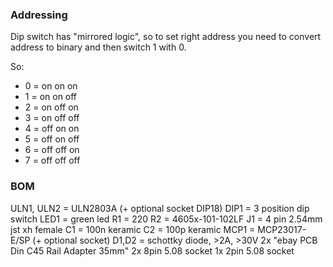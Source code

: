### Addressing
Dip switch has "mirrored logic", so to set right address you need to convert address to binary
and then switch 1 with 0.

So:
- 0 = on on on
- 1 = on on off
- 2 = on off on
- 3 = on off off
- 4 = off on on
- 5 = off on off
- 6 = off off on
- 7 = off off off

### BOM

ULN1, ULN2 = ULN2803A (+ optional socket DIP18)
DIP1 = 3 position dip switch
LED1 = green led
R1 = 220
R2 = 4605x-101-102LF
J1 = 4 pin 2.54mm jst xh female
C1 = 100n keramic
C2 = 100p keramic
MCP1 =  MCP23017-E/SP (+ optional socket)
D1,D2 = schottky diode, >2A, >30V
2x "ebay PCB Din C45 Rail Adapter 35mm"
2x 8pin 5.08 socket
1x 2pin 5.08 socket